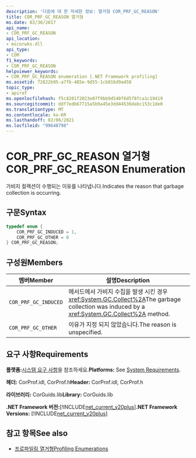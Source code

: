 ```yaml
---
description: '다음에 대 한 자세한 정보: 열거형 COR_PRF_GC_REASON'
title: COR_PRF_GC_REASON 열거형
ms.date: 03/30/2017
api_name:
- COR_PRF_GC_REASON
api_location:
- mscorwks.dll
api_type:
- COM
f1_keywords:
- COR_PRF_GC_REASON
helpviewer_keywords:
- COR_PRF_GC_REASON enumeration [.NET Framework profiling]
ms.assetid: 72822b95-a7fb-485e-9d55-1cb016d9a458
topic_type:
- apiref
ms.openlocfilehash: f5c8201f2023e07f9bb9d540f6d5f8fca1c19419
ms.sourcegitcommit: ddf7edb67715a5b9a45e3dd44536dabc153c1de0
ms.translationtype: MT
ms.contentlocale: ko-KR
ms.lasthandoff: 02/06/2021
ms.locfileid: "99648798"
---
```

# <a name="cor_prf_gc_reason-enumeration"></a><span data-ttu-id="18943-103">COR_PRF_GC_REASON 열거형</span><span class="sxs-lookup"><span data-stu-id="18943-103">COR_PRF_GC_REASON Enumeration</span></span>

<span data-ttu-id="18943-104">가비지 컬렉션이 수행되는 이유를 나타냅니다.</span><span class="sxs-lookup"><span data-stu-id="18943-104">Indicates the reason that garbage collection is occurring.</span></span>  
  
## <a name="syntax"></a><span data-ttu-id="18943-105">구문</span><span class="sxs-lookup"><span data-stu-id="18943-105">Syntax</span></span>  
  
```cpp  
typedef enum {  
    COR_PRF_GC_INDUCED = 1,  
    COR_PRF_GC_OTHER = 0  
} COR_PRF_GC_REASON;  
```  
  
## <a name="members"></a><span data-ttu-id="18943-106">구성원</span><span class="sxs-lookup"><span data-stu-id="18943-106">Members</span></span>  
  
|<span data-ttu-id="18943-107">멤버</span><span class="sxs-lookup"><span data-stu-id="18943-107">Member</span></span>|<span data-ttu-id="18943-108">설명</span><span class="sxs-lookup"><span data-stu-id="18943-108">Description</span></span>|  
|------------|-----------------|  
|`COR_PRF_GC_INDUCED`|<span data-ttu-id="18943-109">메서드에서 가비지 수집을 발생 시킨 경우 <xref:System.GC.Collect%2A></span><span class="sxs-lookup"><span data-stu-id="18943-109">The garbage collection was induced by a <xref:System.GC.Collect%2A> method.</span></span>|  
|`COR_PRF_GC_OTHER`|<span data-ttu-id="18943-110">이유가 지정 되지 않았습니다.</span><span class="sxs-lookup"><span data-stu-id="18943-110">The reason is unspecified.</span></span>|  
  
## <a name="requirements"></a><span data-ttu-id="18943-111">요구 사항</span><span class="sxs-lookup"><span data-stu-id="18943-111">Requirements</span></span>  

 <span data-ttu-id="18943-112">**플랫폼:**[시스템 요구 사항](../../get-started/system-requirements.md)을 참조하세요.</span><span class="sxs-lookup"><span data-stu-id="18943-112">**Platforms:** See [System Requirements](../../get-started/system-requirements.md).</span></span>  
  
 <span data-ttu-id="18943-113">**헤더:** CorProf.idl, CorProf.h</span><span class="sxs-lookup"><span data-stu-id="18943-113">**Header:** CorProf.idl, CorProf.h</span></span>  
  
 <span data-ttu-id="18943-114">**라이브러리:** CorGuids.lib</span><span class="sxs-lookup"><span data-stu-id="18943-114">**Library:** CorGuids.lib</span></span>  
  
 <span data-ttu-id="18943-115">**.NET Framework 버전:**[!INCLUDE[net_current_v20plus](../../../../includes/net-current-v20plus-md.md)]</span><span class="sxs-lookup"><span data-stu-id="18943-115">**.NET Framework Versions:** [!INCLUDE[net_current_v20plus](../../../../includes/net-current-v20plus-md.md)]</span></span>  
  
## <a name="see-also"></a><span data-ttu-id="18943-116">참고 항목</span><span class="sxs-lookup"><span data-stu-id="18943-116">See also</span></span>

- [<span data-ttu-id="18943-117">프로파일링 열거형</span><span class="sxs-lookup"><span data-stu-id="18943-117">Profiling Enumerations</span></span>](profiling-enumerations.md)
